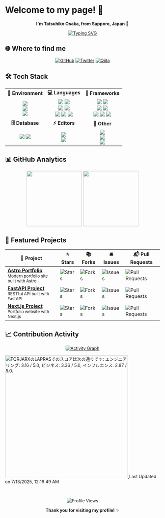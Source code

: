 # Welcome to my page! 👋

<div align="center">

**I'm Tatsuhiko Osaka, from Sapporo, Japan** 🗾

[![Typing SVG](https://readme-typing-svg.demolab.com?font=Fira+Code&pause=1000&color=58A6FF&center=true&vCenter=true&width=435&lines=Frontend+Developer;Backend+Engineer;Full+Stack+Developer;Always+learning+new+things)](https://git.io/typing-svg)

</div>


## 🌐 Where to find me

<div align="center">

[![GitHub](https://img.shields.io/badge/GitHub-%2312100E.svg?&style=for-the-badge&logo=Github&logoColor=white)](https://github.com/TA1851)
[![Twitter](https://img.shields.io/badge/twitter-%231DA1F2.svg?&style=for-the-badge&logo=twitter&logoColor=white)](https://x.com/darry6335)
[![Qiita](https://img.shields.io/badge/qiita-55C500.svg?&style=for-the-badge&logo=qiita&logoColor=white)](https://qiita.com/TA6335)

</div>


## 🛠️ Tech Stack

<table align="center">
  <tr>
    <td align="center"><strong>🏢 Environment</strong></td>
    <td align="center"><strong>💻 Languages</strong></td>
    <td align="center"><strong>🚀 Frameworks</strong></td>
  </tr>
  <tr>
    <td align="center">
      <img src="https://img.shields.io/badge/-Docker-2496ED?style=flat-square&logo=docker&logoColor=white">
      <br>
      <img src="https://img.shields.io/badge/-Git-F05032?style=flat-square&logo=git&logoColor=white">
      <br>
      <img src="https://img.shields.io/badge/-Vercel-000000?style=flat-square&logo=vercel&logoColor=white">
    </td>
    <td align="center">
      <img src="https://img.shields.io/badge/-HTML5-E34F26?style=flat-square&logo=html5&logoColor=white">
      <img src="https://img.shields.io/badge/-CSS3-1572B6?style=flat-square&logo=css3&logoColor=white">
      <br>
      <img src="https://img.shields.io/badge/-JavaScript-F7DF1E?style=flat-square&logo=javascript&logoColor=black">
      <img src="https://img.shields.io/badge/-TypeScript-3178C6?style=flat-square&logo=typescript&logoColor=white">
      <br>
      <img src="https://img.shields.io/badge/-Python-3776AB?style=flat-square&logo=python&logoColor=white">
      <img src="https://img.shields.io/badge/-Node.js-339933?style=flat-square&logo=nodedotjs&logoColor=white">
      <img src="https://img.shields.io/badge/-Java-F80000.svg?logo=&style=flat">
    </td>
    <td align="center">
      <img src="https://img.shields.io/badge/-React-61DAFB?style=flat-square&logo=react&logoColor=black">
      <img src="https://img.shields.io/badge/-Next.js-000000?style=flat-square&logo=nextdotjs&logoColor=white">
      <br>
      <img src="https://img.shields.io/badge/-Vue.js-4FC08D?style=flat-square&logo=vuedotjs&logoColor=white">
      <img src="https://img.shields.io/badge/-Astro-BC52EE?style=flat-square&logo=astro&logoColor=white">
      <br>
      <img src="https://img.shields.io/badge/-FastAPI-009485?style=flat-square&logo=fastapi&logoColor=white">
      <img src="https://img.shields.io/badge/-Tailwind-38B2AC?style=flat-square&logo=tailwind-css&logoColor=white">
      <img src="https://img.shields.io/badge/-SpringBoot-555.svg?logo=springboot&style=flat">
    </td>
  </tr>
  <tr>
    <td align="center"><strong>🗄️ Database</strong></td>
    <td align="center"><strong>⚡ Editors</strong></td>
    <td align="center"><strong>🔧 Other</strong></td>
  </tr>
  <tr>
    <td align="center">
      <img src="https://img.shields.io/badge/-SQLite-003B57?style=flat-square&logo=sqlite&logoColor=white">
      <img src="https://img.shields.io/badge/Postgres-%23316192.svg?logo=postgresql&logoColor=white">
    </td>
    <td align="center">
      <img src="https://img.shields.io/badge/-VS%20Code-007ACC?style=flat-square&logo=visual-studio-code&logoColor=white">
      <br>
      <img src="https://img.shields.io/badge/-Vim-019733?style=flat-square&logo=vim&logoColor=white">
    </td>
    <td align="center">
      <img src="https://img.shields.io/badge/-GitHub%20Copilot-000000?style=flat-square&logo=githubcopilot&logoColor=white">
      <br>
      <img src="https://img.shields.io/badge/-Notion-000000?style=flat-square&logo=notion&logoColor=white">
      <br>
      <img src="https://img.shields.io/badge/-Sphinx-000000?style=flat-square&logo=sphinx&logoColor=white">
    </td>
  </tr>
</table>


## 📊 GitHub Analytics

<div align="center">

<img height="180em" src="https://github-readme-stats.vercel.app/api?username=TA1851&show_icons=true&count_private=true&theme=dark&hide_border=true&bg_color=0d1117&text_color=58a6ff&title_color=58a6ff&icon_color=58a6ff"/>

<img height="180em" src="https://github-readme-stats.vercel.app/api/top-langs/?username=TA1851&layout=compact&theme=dark&hide_border=true&bg_color=0d1117&text_color=58a6ff&title_color=58a6ff"/>

</div>


## 🎯 Featured Projects

<div align="center">

<table>
  <thead>
    <tr>
      <th>🎁 Project</th>
      <th>⭐ Stars</th>
      <th>📚 Forks</th>
      <th>🛎 Issues</th>
      <th>📬 Pull Requests</th>
    </tr>
  </thead>
  <tbody>
    <tr>
      <td>
        <a href="https://github.com/TA1851/Astro-Portfolio">
          <b>Astro Portfolio</b>
        </a>
        <br>
        <small>Modern portfolio site built with Astro</small>
      </td>
      <td><img alt="Stars" src="https://img.shields.io/github/stars/TA1851/Astro-Portfolio?style=flat-square&labelColor=343b41"/></td>
      <td><img alt="Forks" src="https://img.shields.io/github/forks/TA1851/Astro-Portfolio?style=flat-square&labelColor=343b41"/></td>
      <td><img alt="Issues" src="https://img.shields.io/github/issues/TA1851/Astro-Portfolio?style=flat-square&labelColor=343b41"/></td>
      <td><img alt="Pull Requests" src="https://img.shields.io/github/issues-pr/TA1851/Astro-Portfolio?style=flat-square&labelColor=343b41"/></td>
    </tr>
    <tr>
      <td>
        <a href="https://github.com/TA1851/blog-api-main">
          <b>FastAPI Project</b>
        </a>
        <br>
        <small>RESTful API built with FastAPI</small>
      </td>
      <td><img alt="Stars" src="https://img.shields.io/github/stars/TA1851/blog-api-main?style=flat-square&labelColor=343b41"/></td>
      <td><img alt="Forks" src="https://img.shields.io/github/forks/TA1851/blog-api-main?style=flat-square&labelColor=343b41"/></td>
      <td><img alt="Issues" src="https://img.shields.io/github/issues/TA1851/blog-api-main?style=flat-square&labelColor=343b41"/></td>
      <td><img alt="Pull Requests" src="https://img.shields.io/github/issues-pr/TA1851/blog-api-main?style=flat-square&labelColor=343b41"/></td>
    </tr>
    <tr>
      <td>
        <a href="https://github.com/TA1851/Portfolio-Nextjs">
          <b>Next.js Project</b>
        </a>
        <br>
        <small>Portfolio website with Next.js</small>
      </td>
      <td><img alt="Stars" src="https://img.shields.io/github/stars/TA1851/Portfolio-Nextjs?style=flat-square&labelColor=343b41"/></td>
      <td><img alt="Forks" src="https://img.shields.io/github/forks/TA1851/Portfolio-Nextjs?style=flat-square&labelColor=343b41"/></td>
      <td><img alt="Issues" src="https://img.shields.io/github/issues/TA1851/Portfolio-Nextjs?style=flat-square&labelColor=343b41"/></td>
      <td><img alt="Pull Requests" src="https://img.shields.io/github/issues-pr/TA1851/Portfolio-Nextjs?style=flat-square&labelColor=343b41"/></td>
    </tr>
  </tbody>
</table>

</div>

## 📈 Contribution Activity

<div align="center">

[![Activity Graph](https://github-readme-activity-graph.vercel.app/graph?username=TA1851&theme=github-compact&hide_border=true&bg_color=0d1117&color=58a6ff&line=58a6ff&point=ffffff)](https://github.com/TA1851)

</div>

<!--START_SECTION:lapras-card-->
<p >
  <a href="https://lapras.com/public/FQRJARX" target="_blank" rel="noopener noreferrer">
    <img alt="FQRJARXのLAPRASでのスコアは次の通りです: エンジニアリング: 3.16 / 5.0, ビジネス: 3.36 / 5.0, インフルエンス: 2.87 / 5.0." src="https://lapras-card-generator.vercel.app/api/svg?  e=3.16&b=3.36&i=2.87&b1=%23020E27&b2=%230E5593&i1=%23030E21&i2=%231688BF&l=ja" width="400" >
  </a>
Last Updated on 7/13/2025, 12:16:49 AM</p>
<!--END_SECTION:lapras-card-->

<br>
<div align="center">

![Profile Views](https://komarev.com/ghpvc/?username=TA1851&color=58a6ff&style=flat-square&label=Profile+Views)

**Thank you for visiting my profile!** ✨

</div>
